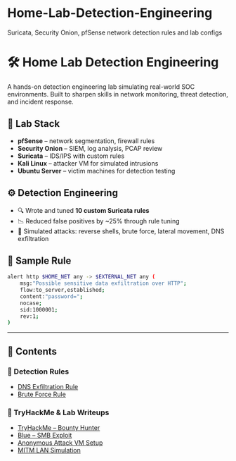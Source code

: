 # Home-Lab-Detection-Engineering
Suricata, Security Onion, pfSense network detection rules and lab configs
# 🛠️ Home Lab Detection Engineering

A hands-on detection engineering lab simulating real-world SOC environments. Built to sharpen skills in network monitoring, threat detection, and incident response.

## 🧰 Lab Stack

- **pfSense** – network segmentation, firewall rules
- **Security Onion** – SIEM, log analysis, PCAP review
- **Suricata** – IDS/IPS with custom rules
- **Kali Linux** – attacker VM for simulated intrusions
- **Ubuntu Server** – victim machines for detection testing

## ⚙️ Detection Engineering

- 🔍 Wrote and tuned **10 custom Suricata rules**  
- 📉 Reduced false positives by ~25% through rule tuning  
- 🧪 Simulated attacks: reverse shells, brute force, lateral movement, DNS exfiltration  

## 🔬 Sample Rule

```bash
alert http $HOME_NET any -> $EXTERNAL_NET any (
    msg:"Possible sensitive data exfiltration over HTTP";
    flow:to_server,established;
    content:"password=";
    nocase;
    sid:1000001;
    rev:1;
)
```
---

## 📁 Contents

### 🔐 Detection Rules
- [DNS Exfiltration Rule](rules/dns-exfiltration.rules)
- [Brute Force Rule](rules/brute-force.rules)

### 🧠 TryHackMe & Lab Writeups
- [TryHackMe – Bounty Hunter](writeups/tryhackme-bounty-hunter.md)
- [Blue – SMB Exploit](writeups/blue-smb.md)
- [Anonymous Attack VM Setup](writeups/anonymous.md)
- [MITM LAN Simulation](writeups/mitm-lan.md)




